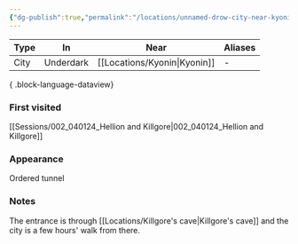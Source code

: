 ```yaml
---
{"dg-publish":true,"permalink":"/locations/unnamed-drow-city-near-kyonin/","tags":["location"],"noteIcon":"location","created":"2024-01-05T18:49:38.652+01:00","updated":"2024-01-08T23:27:44.826+01:00"}
---
```


| Type | In        | Near       | Aliases |
| ---- | --------- | ---------- | ------- |
| City | Underdark | [[Locations/Kyonin\|Kyonin]] | \-      |

{ .block-language-dataview}
### First visited
[[Sessions/002_040124_Hellion and Killgore\|002_040124_Hellion and Killgore]]
### Appearance
Ordered tunnel
### Notes
The entrance is through [[Locations/Killgore's cave\|Killgore's cave]] and the city is a few hours' walk from there.